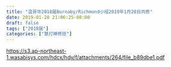 ```yaml
---
title: "温哥华2018届Burnaby/Richmond小组2019年1月28日共修"
date: 2019-01-28 21:06:25-08:00
draft: false
tags: ["2018届"]
categories: ["慧灯禅修班"]
---
```

https://s3.ap-northeast-1.wasabisys.com/hdcx/hdv/f/attachments/264/file_b89dbe1.pdf
